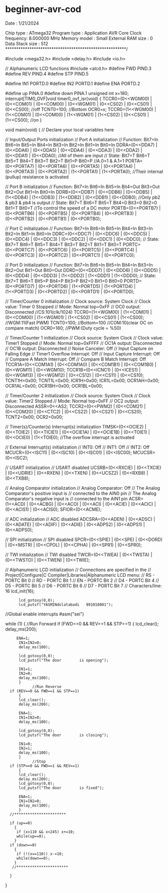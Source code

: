 # beginner-avr-cod
Date    : 1/21/2024


Chip type               : ATmega32
Program type            : Application
AVR Core Clock frequency: 8.000000 MHz
Memory model            : Small
External RAM size       : 0
Data Stack size         : 512
*******************************************************/

#include <mega32.h>
#include <delay.h>
#include <io.h>

// Alphanumeric LCD functions
#include <alcd.h>
#define FWD PIND.3
#define REV PIND.4
#define STP PIND.5

#define IN1 PORTD.0
#define IN2 PORTD.1
#define ENA PORTD.2

#define up PINA.0
#define down PINA.1
unsigned int x=180;
interrupt[TIM0_OVF]void timer0_ovf_isr(void)
{
TCCR0=(0<<WGM00) | (0<<COM01) | (0<<COM00) | (0<<WGM01) | (0<<CS02) | (0<<CS01) | (0<<CS00);       //off
TCNT0=100;        //Bottom
OCR0=x;
TCCR0=(1<<WGM00) | (1<<COM01) | (0<<COM00) | (1<<WGM01) | (1<<CS02) | (0<<CS01) | (1<<CS00);        //on
}


void main(void)
{
// Declare your local variables here

// Input/Output Ports initialization
// Port A initialization
// Function: Bit7=In Bit6=In Bit5=In Bit4=In Bit3=In Bit2=In Bit1=In Bit0=In
DDRA=(0<<DDA7) | (0<<DDA6) | (0<<DDA5) | (0<<DDA4) | (0<<DDA3) | (0<<DDA2) | (0<<DDA1) | (0<<DDA0);                                              //All of them are input
// State: Bit7=T Bit6=T Bit5=T Bit4=T Bit3=T Bit2=T Bit1=P Bit0=P                                                                                                                                   //A.0=1 & A.1=1
PORTA=(0<<PORTA7) | (0<<PORTA6) | (0<<PORTA5) | (0<<PORTA4) | (0<<PORTA3) | (0<<PORTA2) | (1<<PORTA1) | (1<<PORTA0);           //Their internal (pullup) resistance is activated

// Port B initialization
// Function: Bit7=In Bit6=In Bit5=In Bit4=Out Bit3=Out Bit2=Out Bit1=In Bit0=In
DDRB=(0<<DDB7) | (0<<DDB6) | (0<<DDB5) | (1<<DDB4) | (1<<DDB3) | (1<<DDB2) | (0<<DDB1) | (0<<DDB0);                                                  //Only pb2 & pb3 & pb4 is output
// State: Bit7=T Bit6=T Bit5=T Bit4=0 Bit3=0 Bit2=0 Bit1=T Bit0=T                                                                                                                                    //To control the speed of a DC motor
PORTB=(0<<PORTB7) | (0<<PORTB6) | (0<<PORTB5) | (0<<PORTB4) | (0<<PORTB3) | (0<<PORTB2) | (0<<PORTB1) | (0<<PORTB0);

// Port C initialization
// Function: Bit7=In Bit6=In Bit5=In Bit4=In Bit3=In Bit2=In Bit1=In Bit0=In
DDRC=(0<<DDC7) | (0<<DDC6) | (0<<DDC5) | (0<<DDC4) | (0<<DDC3) | (0<<DDC2) | (0<<DDC1) | (0<<DDC0);
// State: Bit7=T Bit6=T Bit5=T Bit4=T Bit3=T Bit2=T Bit1=T Bit0=T
PORTC=(0<<PORTC7) | (0<<PORTC6) | (0<<PORTC5) | (0<<PORTC4) | (0<<PORTC3) | (0<<PORTC2) | (0<<PORTC1) | (0<<PORTC0);

// Port D initialization
// Function: Bit7=In Bit6=In Bit5=In Bit4=In Bit3=In Bit2=Out Bit1=Out Bit0=Out
DDRD=(0<<DDD7) | (0<<DDD6) | (0<<DDD5) | (0<<DDD4) | (0<<DDD3) | (1<<DDD2) | (1<<DDD1) | (1<<DDD0);
// State: Bit7=T Bit6=T Bit5=P Bit4=P Bit3=P Bit2=0 Bit1=0 Bit0=0
PORTD=(0<<PORTD7) | (0<<PORTD6) | (1<<PORTD5) | (1<<PORTD4) | (1<<PORTD3) | (0<<PORTD2) | (0<<PORTD1) | (0<<PORTD0);

// Timer/Counter 0 initialization
// Clock source: System Clock
// Clock value: Timer 0 Stopped
// Mode: Normal top=0xFF
// OC0 output: Disconnected                                                                                                                                                   //CS:101(clk/1024)
TCCR0=(1<<WGM00) | (1<<COM01) | (0<<COM00) | (1<<WGM01) | (1<<CS02) | (0<<CS01) | (1<<CS00);        //WGM:11(Fast PWM)
TCNT0=100;              //Bottom=100                                                                                                                                        //COM:10(clear OC on compare match)
OCR0=180;               //PWM:(Duty cycle = %50)


// Timer/Counter 1 initialization
// Clock source: System Clock
// Clock value: Timer1 Stopped
// Mode: Normal top=0xFFFF
// OC1A output: Disconnected
// OC1B output: Disconnected
// Noise Canceler: Off
// Input Capture on Falling Edge
// Timer1 Overflow Interrupt: Off
// Input Capture Interrupt: Off
// Compare A Match Interrupt: Off
// Compare B Match Interrupt: Off
TCCR1A=(0<<COM1A1) | (0<<COM1A0) | (0<<COM1B1) | (0<<COM1B0) | (0<<WGM11) | (0<<WGM10);
TCCR1B=(0<<ICNC1) | (0<<ICES1) | (0<<WGM13) | (0<<WGM12) | (0<<CS12) | (0<<CS11) | (0<<CS10);
TCNT1H=0x00;
TCNT1L=0x00;
ICR1H=0x00;
ICR1L=0x00;
OCR1AH=0x00;
OCR1AL=0x00;
OCR1BH=0x00;
OCR1BL=0x00;

// Timer/Counter 2 initialization
// Clock source: System Clock
// Clock value: Timer2 Stopped
// Mode: Normal top=0xFF
// OC2 output: Disconnected
ASSR=0<<AS2;
TCCR2=(0<<PWM2) | (0<<COM21) | (0<<COM20) | (0<<CTC2) | (0<<CS22) | (0<<CS21) | (0<<CS20);
TCNT2=0x00;
OCR2=0x00;

// Timer(s)/Counter(s) Interrupt(s) initialization
TIMSK=(0<<OCIE2) | (0<<TOIE2) | (0<<TICIE1) | (0<<OCIE1A) | (0<<OCIE1B) | (0<<TOIE1) | (0<<OCIE0) | (1<<TOIE0);      //The overflow interrupt is activated

// External Interrupt(s) initialization
// INT0: Off
// INT1: Off
// INT2: Off
MCUCR=(0<<ISC11) | (0<<ISC10) | (0<<ISC01) | (0<<ISC00);
MCUCSR=(0<<ISC2);

// USART initialization
// USART disabled
UCSRB=(0<<RXCIE) | (0<<TXCIE) | (0<<UDRIE) | (0<<RXEN) | (0<<TXEN) | (0<<UCSZ2) | (0<<RXB8) | (0<<TXB8);

// Analog Comparator initialization
// Analog Comparator: Off
// The Analog Comparator's positive input is
// connected to the AIN0 pin
// The Analog Comparator's negative input is
// connected to the AIN1 pin
ACSR=(1<<ACD) | (0<<ACBG) | (0<<ACO) | (0<<ACI) | (0<<ACIE) | (0<<ACIC) | (0<<ACIS1) | (0<<ACIS0);
SFIOR=(0<<ACME);

// ADC initialization
// ADC disabled
ADCSRA=(0<<ADEN) | (0<<ADSC) | (0<<ADATE) | (0<<ADIF) | (0<<ADIE) | (0<<ADPS2) | (0<<ADPS1) | (0<<ADPS0);

// SPI initialization
// SPI disabled
SPCR=(0<<SPIE) | (0<<SPE) | (0<<DORD) | (0<<MSTR) | (0<<CPOL) | (0<<CPHA) | (0<<SPR1) | (0<<SPR0);

// TWI initialization
// TWI disabled
TWCR=(0<<TWEA) | (0<<TWSTA) | (0<<TWSTO) | (0<<TWEN) | (0<<TWIE);

// Alphanumeric LCD initialization
// Connections are specified in the
// Project|Configure|C Compiler|Libraries|Alphanumeric LCD menu:
// RS - PORTC Bit 0
// RD - PORTC Bit 1
// EN - PORTC Bit 2
// D4 - PORTC Bit 4
// D5 - PORTC Bit 5
// D6 - PORTC Bit 6
// D7 - PORTC Bit 7
// Characters/line: 16
lcd_init(16);

          lcd_gotoxy(0,0);
          lcd_putsf("YASMINdolatabadi   991018001");


//Global enable interrupts
#asm("sei")

while (1)
      {
                //Run Forward
      if (FWD==0 && REV==1 && STP==1)
          {
          lcd_clear();
          delay_ms(200);

         ENA=1;
          IN1=IN2=0;
          delay_ms(100);

          lcd_gotoxy(0,0);
          lcd_putsf("The door        is opening");

          IN1=1;
          IN2=0;
          delay_ms(100);
          }
                //Run Reverse
      if (REV==0 && FWD==1 && STP==1)
          {
          lcd_clear();
          delay_ms(200);

          ENA=1;
          IN1=IN2=0;
          delay_ms(100);

          lcd_gotoxy(0,0);
          lcd_putsf("The door        is closing");

          IN1=0;
          IN2=1;
          delay_ms(100);
          }
                //Stop
      if (STP==0 && FWD==1 && REV==1)
          {
          lcd_clear();
          delay_ms(200);
          lcd_gotoxy(0,0);
          lcd_putsf("The door        is fixed");

          ENA=1;
          IN1=IN2=0;
          delay_ms(100);
          }
      //***********************

      if (up==0)
        {
         if (x>110 && x<245) x+=10;
         while(up==0);
        }
      if (down==0)
        {
         if (!(x==110)) x-=10;
         while(down==0);
        }
       //***********************

      }
}

